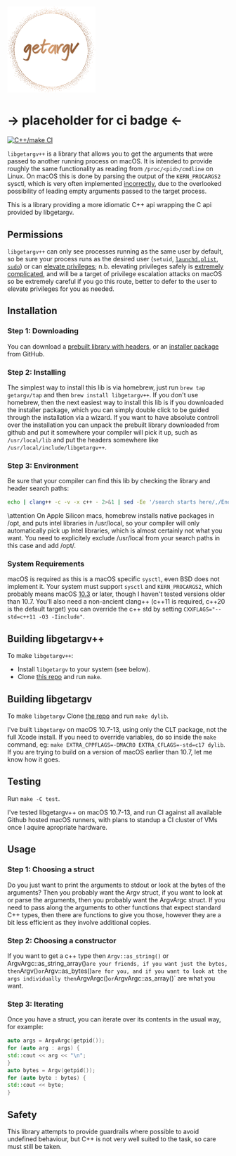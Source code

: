 <h1><img src="logo.svg" width="200" alt="getargv"></h1>

# -> placeholder for ci badge <-
[![C++/make CI](https://github.com/getargv/getargv++/actions/workflows/actions.yml/badge.svg?event=push)](https://github.com/getargv/getargv++/actions/workflows/actions.yml)

`libgetargv++` is a library that allows you to get the arguments that were passed to another running process on macOS. It is intended to provide roughly the same functionality as reading from `/proc/<pid>/cmdline` on Linux. On macOS this is done by parsing the output of the `KERN_PROCARGS2` sysctl, which is <span title="always, in my observation">very often</span> implemented [incorrectly](https://getargv.narzt.cam/hallofshame.html), due to the overlooked possibility of leading empty arguments passed to the target process.

This is a library providing a more idiomatic C++ api wrapping the C api provided by libgetargv.

## Permissions

`libgetargv++` can only see processes running as the same user by default, so be sure your process runs as the desired user (`setuid`, [`launchd.plist`](x-man-page://launchd.plist), [`sudo`](x-man-page://sudo)) or can [elevate privileges](https://developer.apple.com/library/archive/documentation/Security/Conceptual/SecureCodingGuide/Articles/AccessControl.html); n.b. elevating privileges safely is [extremely complicated](https://developer.apple.com/forums/thread/708765), and will be a target of privilege escalation attacks on macOS so be extremely careful if you go this route, better to defer to the user to elevate privileges for you as needed.

## Installation

### Step 1: Downloading

You can download a [prebuilt library with headers](http://url1), or an [installer package](http://url2) from GitHub.

### Step 2: Installing

The simplest way to install this lib is via homebrew, just run `brew tap getargv/tap` and then `brew install libgetargv++`. If you don't use homebrew, then the next easiest way to install this lib is if you downloaded the installer package, which you can simply double click to be guided through the installation via a wizard. If you want to have absolute controll over the installation you can unpack the prebuilt library downloaded from github and put it somewhere your compiler will pick it up, such as `/usr/local/lib` and put the headers somewhere like `/usr/local/include/libgetargv++`.

### Step 3: Environment

Be sure that your compiler can find this lib by checking the library and
header search paths:

```bash
echo | clang++ -c -v -x c++ - 2>&1 | sed -Ee '/search starts here/,/End of search list/!d;/End of search list/q'
```

\attention On Apple Silicon macs, homebrew installs native packages in /opt,
and puts intel libraries in /usr/local, so your compiler will only
automatically pick up Intel libraries, which is almost certainly not what you
want. You need to explicitely exclude /usr/local from your search paths in
this case and add /opt/.

### System Requirements

macOS is required as this is a macOS specific `sysctl`, even BSD does not implement it. Your system must support `sysctl` and `KERN_PROCARGS2`, which probably means macOS [10.3](https://github.com/CamJN/xnu/blob/b52f6498893f78b034e2e00b86a3e146c3720649/bsd/sys/sysctl.h#L332) or later, though I haven't tested versions older than 10.7. You'll also need a non-ancient clang++ (c++11 is required, c++20 is the default target) you can override the c++ std by setting `CXXFLAGS="--std=c++11 -O3 -Iinclude"`.

## Building libgetargv++

To make `libgetargv++`:

 - Install `libgetargv` to your system (see below).
 - Clone [this repo](https://github.com/getargv/getargv++) and run `make`.

## Building libgetargv

To make `libgetargv` Clone [the repo](https://github.com/getargv/getargv) and run `make dylib`.

I've built `libgetargv` on macOS 10.7-13, using only the CLT package, not the full Xcode install. If you need to override variables, do so inside the `make` command, eg: `make EXTRA_CPPFLAGS=-DMACRO EXTRA_CFLAGS=-std=c17 dylib`. If you are trying to build on a version of macOS earlier than 10.7, let me know how it goes.

## Testing

Run `make -C test`.

I've tested libgetargv++ on macOS 10.7-13, and run CI against all available Github hosted macOS runners, with plans to standup a CI cluster of VMs once I aquire apropriate hardware.

## Usage

### Step 1: Choosing a struct

Do you just want to print the arguments to stdout or look at the bytes of the arguments? Then you probably want the Argv struct, if you want to look at or parse the arguments, then you probably want the ArgvArgc struct. If you need to pass along the arguments to other functions that expect standard C++ types, then there are functions to give you those, however they are a bit less efficient as they involve additional copies.

### Step 2: Choosing a constructor

If you want to get a c++ type then `Argv::as_string()` or ArgvArgc::as_string_array()` are your friends, if you want just the bytes, then `Argv()` or `Argv::as_bytes()` are for you, and if you want to look at the args individually then `ArgvArgc()` or `ArgvArgc::as_array()` are what you want.

### Step 3: Iterating

Once you have a struct, you can iterate over its contents in the usual way, for example:

```cpp
auto args = ArgvArgc(getpid());
for (auto arg : args) {
std::cout << arg << "\n";
}
auto bytes = Argv(getpid());
for (auto byte : bytes) {
std::cout << byte;
}
```

## Safety

This library attempts to provide guardrails where possible to avoid undefined behaviour, but C++ is not very well suited to the task, so care must still be taken.
